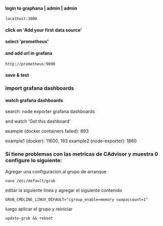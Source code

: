 #### login to graphana | admin | admin

```
localhost:3000
```

#### click on 'Add your first data source'

#### select 'prometheus'

#### and add url in grafana

`http://prometheus:9090`

#### save & test

### import grafana dashboards

#### watch grafana dashboards

search: node exporter grafana dashboards

and watch 'Get this dashboard'

example (docker containers failed): 893


example1 (docker): 11600, 193
example2 (node-exporter): 1860



### Si tiene problemas con las metricas de CAdvisor y muestra 0 configure lo siguiente:

Agregar una configuracion al grupo de arranque

`nano /etc/default/grub`

editar la siguiente linea y agregar el siguiente contenido

```
GRUB_CMDLINE_LINUX_DEFAULT="cgroup_enable=memory swapaccount=1"
```

luego aplicar el grupo y reiniciar

`update-grub && reboot`